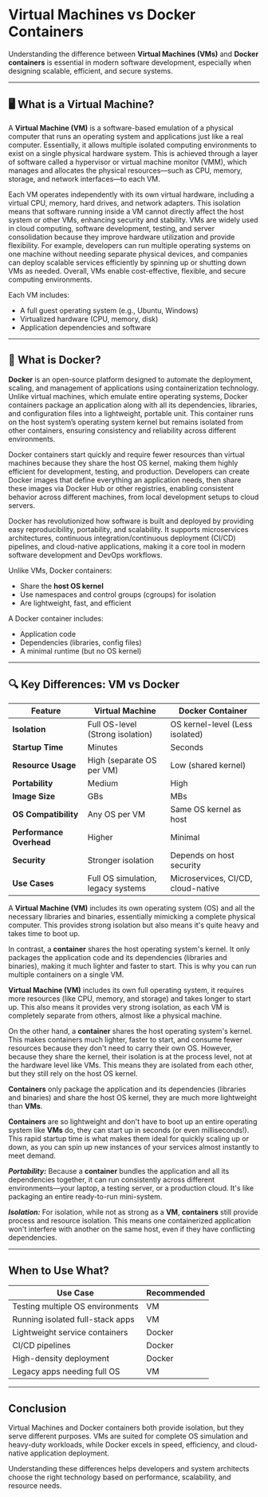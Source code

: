# Virtual Machines vs Docker Containers

Understanding the difference between **Virtual Machines (VMs)** and **Docker containers** is essential in modern software development, especially when designing scalable, efficient, and secure systems.

---

## 🖥️ What is a Virtual Machine?

A **Virtual Machine (VM)** is a software-based emulation of a physical computer that runs an operating system and applications just like a real computer. Essentially, it allows multiple isolated computing environments to exist on a single physical hardware system. This is achieved through a layer of software called a hypervisor or virtual machine monitor (VMM), which manages and allocates the physical resources—such as CPU, memory, storage, and network interfaces—to each VM.

Each VM operates independently with its own virtual hardware, including a virtual CPU, memory, hard drives, and network adapters. This isolation means that software running inside a VM cannot directly affect the host system or other VMs, enhancing security and stability. VMs are widely used in cloud computing, software development, testing, and server consolidation because they improve hardware utilization and provide flexibility. For example, developers can run multiple operating systems on one machine without needing separate physical devices, and companies can deploy scalable services efficiently by spinning up or shutting down VMs as needed. Overall, VMs enable cost-effective, flexible, and secure computing environments.

Each VM includes:
- A full guest operating system (e.g., Ubuntu, Windows)
- Virtualized hardware (CPU, memory, disk)
- Application dependencies and software

---

## 🐳 What is Docker?

**Docker** is an open-source platform designed to automate the deployment, scaling, and management of applications using containerization technology. Unlike virtual machines, which emulate entire operating systems, Docker containers package an application along with all its dependencies, libraries, and configuration files into a lightweight, portable unit. This container runs on the host system’s operating system kernel but remains isolated from other containers, ensuring consistency and reliability across different environments.

Docker containers start quickly and require fewer resources than virtual machines because they share the host OS kernel, making them highly efficient for development, testing, and production. Developers can create Docker images that define everything an application needs, then share these images via Docker Hub or other registries, enabling consistent behavior across different machines, from local development setups to cloud servers.

Docker has revolutionized how software is built and deployed by providing easy reproducibility, portability, and scalability. It supports microservices architectures, continuous integration/continuous deployment (CI/CD) pipelines, and cloud-native applications, making it a core tool in modern software development and DevOps workflows.

Unlike VMs, Docker containers:
- Share the **host OS kernel**
- Use namespaces and control groups (cgroups) for isolation
- Are lightweight, fast, and efficient

A Docker container includes:
- Application code
- Dependencies (libraries, config files)
- A minimal runtime (but no OS kernel)

---

## 🔍 Key Differences: VM vs Docker

| Feature                  | Virtual Machine                    | Docker Container                     |
|--------------------------|------------------------------------|--------------------------------------|
| **Isolation**            | Full OS-level (Strong isolation)                      | OS kernel-level (Less isolated)                      |
| **Startup Time**         | Minutes                            | Seconds                              |
| **Resource Usage**       | High (separate OS per VM)          | Low (shared kernel)                  |
| **Portability**          | Medium                             | High                                 |
| **Image Size**           | GBs                                | MBs                                  |
| **OS Compatibility**     | Any OS per VM                      | Same OS kernel as host               |
| **Performance Overhead** | Higher                             | Minimal                              |
| **Security**             | Stronger isolation                 | Depends on host security             |
| **Use Cases**            | Full OS simulation, legacy systems | Microservices, CI/CD, cloud-native   |


 A **Virtual Machine (VM)** includes its own operating system (OS) and all the necessary libraries and binaries, essentially mimicking a complete physical computer. This provides strong isolation but also means it's quite heavy and takes time to boot up.  

In contrast, a **container** shares the host operating system's kernel. It only packages the application code and its dependencies (libraries and binaries), making it much lighter and faster to start. This is why you can run multiple containers on a single VM.

**Virtual Machine (VM)** includes its own full operating system, it requires more resources (like CPU, memory, and storage) and takes longer to start up. This also means it provides very strong isolation, as each VM is completely separate from others, almost like a physical machine.

On the other hand, a **container** shares the host operating system's kernel. This makes containers much lighter, faster to start, and consume fewer resources because they don't need to carry their own OS. However, because they share the kernel, their isolation is at the process level, not at the hardware level like VMs. This means they are isolated from each other, but they still rely on the host OS kernel.

**Containers** only package the application and its dependencies (libraries and binaries) and share the host OS kernel, they are much more lightweight than **VMs**.

**Containers** are so lightweight and don't have to boot up an entire operating system like **VMs** do, they can start up in seconds (or even milliseconds!). This rapid startup time is what makes them ideal for quickly scaling up or down, as you can spin up new instances of your services almost instantly to meet demand.

***Portability:*** Because a **container** bundles the application and all its dependencies together, it can run consistently across different environments—your laptop, a testing server, or a production cloud. It's like packaging an entire ready-to-run mini-system.

***Isolation:*** For isolation, while not as strong as a **VM**, **containers** still provide process and resource isolation. This means one containerized application won't interfere with another on the same host, even if they have conflicting dependencies.

---

##  When to Use What?

| Use Case                          | Recommended |
|-----------------------------------|-------------|
| Testing multiple OS environments  | VM          |
| Running isolated full-stack apps  | VM          |
| Lightweight service containers    | Docker      |
| CI/CD pipelines                   | Docker      |
| High-density deployment           | Docker      |
| Legacy apps needing full OS       | VM          |

---

## Conclusion

Virtual Machines and Docker containers both provide isolation, but they serve different purposes. VMs are suited for complete OS simulation and heavy-duty workloads, while Docker excels in speed, efficiency, and cloud-native application deployment.

Understanding these differences helps developers and system architects choose the right technology based on performance, scalability, and resource needs.

